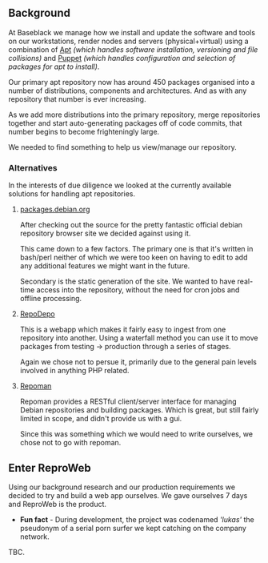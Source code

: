 ## Background

At Baseblack we manage how we install and update the software and tools on our workstations,
render nodes and servers (physical+virtual) using a combination of
[Apt](http://wiki.debian.org/Apt) _(which handles software installation, versioning and file collisions)_ and [Puppet](http://puppetlabs.com) _(which handles configuration and selection of
packages for apt to install)_.

Our primary apt repository now has around 450 packages organised into a number of distributions, components and architectures. And as with any repository that number is ever increasing.

As we add more distributions into the primary repository, merge repositories together and
start auto-generating packages off of code commits, that number begins to become frighteningly
large.

We needed to find something to help us view/manage our repository.

### Alternatives

In the interests of due diligence we looked at the currently available solutions for handling
apt repositories.

1.  [packages.debian.org](http://packages.debian.org)

    After checking out the source for the pretty fantastic official debian repository
    browser site we decided against using it.

    This came down to a few factors. The primary one is that it's written in bash/perl
    neither of which we were too keen on having to edit to add any additional features
    we might want in the future.

    Secondary is the static generation of the site. We wanted to have real-time access
    into the repository, without the need for cron jobs and offline processing.

1.  [RepoDepo](http://sourceforge.net/projects/repodepo/)

    This is a webapp which makes it fairly easy to ingest from one repository into another.
    Using a waterfall method you can use it to move packages from testing -> production
    through a series of stages.

    Again we chose not to persue it, primarily due to the general pain levels involved in
    anything PHP related.

1.  [Repoman](https://github.com/synack/repoman)

    Repoman provides a RESTful client/server interface for managing Debian repositories and
    building packages. Which is great, but still fairly limited in scope, and didn't provide
    us with a gui.

    Since this was something which we would need to write ourselves, we chose not to go with
    repoman.

## Enter ReproWeb

Using our background research and our production requirements we decided to try and build a web
app ourselves. We gave ourselves 7 days and ReproWeb is the product.

* __Fun fact__ - During development, the project was codenamed _'lukas'_ the pseudonym of a serial
  porn surfer we kept catching on the company network.

TBC.
